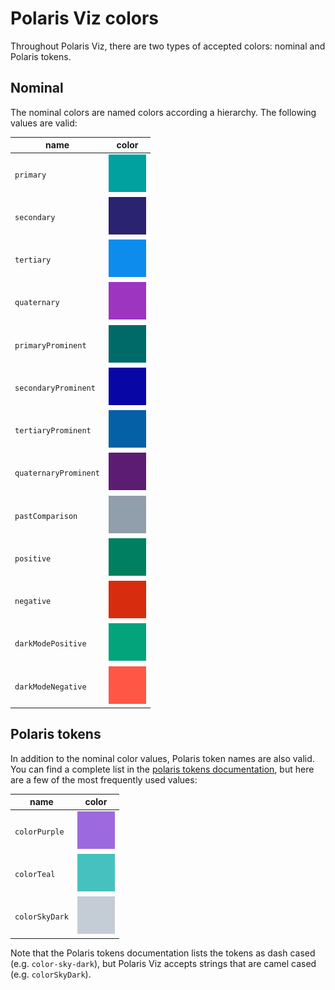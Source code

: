 # Polaris Viz colors

Throughout Polaris Viz, there are two types of accepted colors: nominal and Polaris tokens.

## Nominal

The nominal colors are named colors according a hierarchy. The following values are valid:

| name                  | color                                                       |
| --------------------- | ----------------------------------------------------------- |
| `primary`             | <img src="images/colors/nominal-primary.png" />             |
| `secondary`           | <img src="images/colors/nominal-secondary.png" />           |
| `tertiary`            | <img src="images/colors/nominal-tertiary.png" />            |
| `quaternary`          | <img src="images/colors/nominal-quaternary.png" />          |
| `primaryProminent`    | <img src="images/colors/nominal-primaryProminent.png" />    |
| `secondaryProminent`  | <img src="images/colors/nominal-secondaryProminent.png" />  |
| `tertiaryProminent`   | <img src="images/colors/nominal-tertiaryProminent.png" />   |
| `quaternaryProminent` | <img src="images/colors/nominal-quaternaryProminent.png" /> |
| `pastComparison`      | <img src="images/colors/nominal-pastComparison.png" />      |
| `positive`            | <img src="images/colors/nominal-positive.png" />            |
| `negative`            | <img src="images/colors/nominal-negative.png" />            |
| `darkModePositive`    | <img src="images/colors/dark-mode-positive.png" />          |
| `darkModeNegative`    | <img src="images/colors/dark-mode-negative.png" />          |

## Polaris tokens

In addition to the nominal color values, Polaris token names are also valid. You can find a complete list in the [polaris tokens documentation](https://shopify.github.io/polaris-tokens/), but here are a few of the most frequently used values:

| name           | color                                                |
| -------------- | ---------------------------------------------------- |
| `colorPurple`  | <img src="images/colors/polaris-colorPurple.png" />  |
| `colorTeal`    | <img src="images/colors/polaris-colorTeal.png" />    |
| `colorSkyDark` | <img src="images/colors/polaris-colorSkyDark.png" /> |

Note that the Polaris tokens documentation lists the tokens as dash cased (e.g. `color-sky-dark`), but Polaris Viz accepts strings that are camel cased (e.g. `colorSkyDark`).
